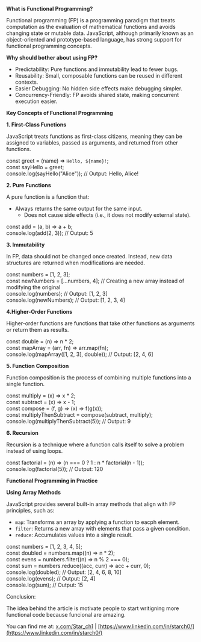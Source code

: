 **What is Functional Programming?**

Functional programming (FP) is a programming paradigm that treats computation as the evaluation of mathematical functions and avoids changing state or mutable data. JavaScript, although primarily known as an object-oriented and prototype-based language, has strong support for functional programming concepts.

**Why should bother about using FP?**

- Predictability: Pure functions and immutability lead to fewer bugs.  
- Reusability: Small, composable functions can be reused in different contexts.  
- Easier Debugging: No hidden side effects make debugging simpler.  
- Concurrency-Friendly: FP avoids shared state, making concurrent execution easier.

**Key Concepts of Functional Programming**

**1. First-Class Functions**

JavaScript treats functions as first-class citizens, meaning they can be assigned to variables, passed as arguments, and returned from other functions.

const greet = (name) => `Hello, ${name}!`;  
const sayHello = greet;  
console.log(sayHello("Alice")); // Output: Hello, Alice!

**2. Pure Functions**

A pure function is a function that:

- Always returns the same output for the same input.  
    - Does not cause side effects (i.e., it does not modify external state).

const add = (a, b) => a + b;  
console.log(add(2, 3)); // Output: 5

**3. Immutability**

In FP, data should not be changed once created. Instead, new data structures are returned when modifications are needed.

const numbers = [1, 2, 3];  
const newNumbers = […numbers, 4]; // Creating a new array instead of modifying the original  
console.log(numbers); // Output: [1, 2, 3]  
console.log(newNumbers); // Output: [1, 2, 3, 4]

**4.Higher-Order Functions**

Higher-order functions are functions that take other functions as arguments or return them as results.

const double = (n) => n * 2;  
const mapArray = (arr, fn) => arr.map(fn);  
console.log(mapArray([1, 2, 3], double)); // Output: [2, 4, 6]

**5. Function Composition**

Function composition is the process of combining multiple functions into a single function.

const multiply = (x) => x * 2;  
const subtract = (x) => x - 1;  
const compose = (f, g) => (x) => f(g(x));  
const multiplyThenSubtract = compose(subtract, multiply);  
console.log(multiplyThenSubtract(5)); // Output: 9

**6. Recursion**

Recursion is a technique where a function calls itself to solve a problem instead of using loops.

const factorial = (n) => (n === 0 ? 1 : n * factorial(n - 1));  
console.log(factorial(5)); // Output: 120

**Functional Programming in Practice**

**Using Array Methods**

JavaScript provides several built-in array methods that align with FP principles, such as:

- `map`: Transforms an array by applying a function to eacph element.  
- `filter`: Returns a new array with elements that pass a given condition.  
- `reduce`: Accumulates values into a single result.

  
  
const numbers = [1, 2, 3, 4, 5];  
const doubled = numbers.map((n) => n * 2);  
const evens = numbers.filter((n) => n % 2 === 0);  
const sum = numbers.reduce((acc, curr) => acc + curr, 0);  
console.log(doubled); // Output: [2, 4, 6, 8, 10]  
console.log(evens); // Output: [2, 4]  
console.log(sum); // Output: 15

Conclusion:

The idea behind the article is motivate people to start writigning more functional code because funcional are amazing.

You can find me at: [x.com/Star_ch1](https://x.com/Star_ch1) | [https://www.linkedin.com/in/starch0/](https://www.linkedin.com/in/starch0/)